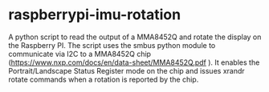 # raspberrypi-imu-rotation
A python script to read the output of a MMA8452Q and rotate the display on the Raspberry PI. 
The script uses the smbus python module to communicate via I2C to a MMA8452Q chip (https://www.nxp.com/docs/en/data-sheet/MMA8452Q.pdf ).
It enables the Portrait/Landscape Status Register mode on the chip and issues xrandr rotate commands when a rotation is reported by the chip.
